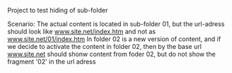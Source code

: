 
Project to test hiding of sub-folder

Scenario: 
The actual content is located in sub-folder 01, but the url-adress should look like www.site.net/index.htm and not as www.site.net/01/index.htm
In folder 02 is a new version of content, and if we decide to activate the content in folder 02,
then by the base url  www.site.net should shonw content from foder 02, but do not show the fragment '02' in the url adress